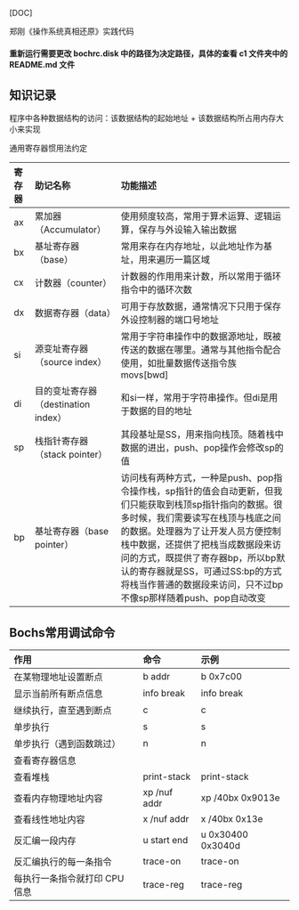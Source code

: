 [DOC]


郑刚《操作系统真相还原》实践代码
#### 重新运行需要更改 bochrc.disk 中的路径为决定路径，具体的查看 c1 文件夹中的 README.md 文件

## 知识记录
程序中各种数据结构的访问：该数据结构的起始地址 + 该数据结构所占用内存大小来实现

通用寄存器惯用法约定

| 寄存器 | 助记名称                       | 功能描述                                                                                                                                                                                              | 
|:----|:---------------------------|:--------------------------------------------------------------------------------------------------------------------------------------------------------------------------------------------------|
| ax  | 累加器（Accumulator）           | 使用频度较高，常用于算术运算、逻辑运算，保存与外设输入输出数据                                                                                                                                                                   |
| bx  | 基址寄存器（base）                | 常用来存在内存地址，以此地址作为基址，用来遍历一篇区域                                                                                                                                                                       |
| cx  | 计数器（counter）               | 计数器的作用用来计数，所以常用于循环指令中的循环次数                                                                                                                                                                        |
| dx  | 数据寄存器（data）                | 可用于存放数据，通常情况下只用于保存外设控制器的端口号地址                                                                                                                                                                     |
| si  | 源变址寄存器（source index）       | 常用于字符串操作中的数据源地址，既被传送的数据在哪里。通常与其他指令配合使用，如批量数据传送指令族 movs[bwd]                                                                                                                                       |
| di  | 目的变址寄存器（destination index） | 和si一样，常用于字符串操作。但di是用于数据的目的地址                                                                                                                                                                      |
| sp  | 栈指针寄存器（stack pointer）      | 其段基址是SS，用来指向栈顶。随着栈中数据的进出，push、pop操作会修改sp的值                                                                                                                                                        |
| bp  | 基址寄存器（base pointer）        | 访问栈有两种方式，一种是push、pop指令操作栈，sp指针的值会自动更新，但我们只能获取到栈顶sp指针指向的数据。很多时候，我们需要读写在栈顶与栈底之间的数据。处理器为了让开发人员方便控制栈中数据，还提供了把栈当成数据段来访问的方式，既提供了寄存器bp，所以bp默认的寄存器就是SS，可通过SS:bp的方式将栈当作普通的数据段来访问，只不过bp不像sp那样随着push、pop自动改变 |

## Bochs常用调试命令

| 作用                                       | 命令                             | 示例                |
|:-----------------------------------------|:-------------------------------|:------------------|
| 在某物理地址设置断点                               | 	b addr                        | 	b 0x7c00         |
| 显示当前所有断点信息 | 	info break                    | 	info break       |
| 继续执行，直至遇到断点| 	c                             | 	c                |
| 单步执行	| s	                             | s                 |
| 单步执行（遇到函数跳过）| 	n                             | 	n                |
| 查看寄存器信息	        |                                |                   |
| 查看堆栈| 	print-stack| 	print-stack      |
| 查看内存物理地址内容| 	xp /nuf addr| 	xp /40bx 0x9013e |
| 查看线性地址内容	| x /nuf addr| 	x /40bx 0x13e    |
| 反汇编一段内存| 	u start end	| u 0x30400 0x3040d |
| 反汇编执行的每一条指令	| trace-on	| trace-on          |
| 每执行一条指令就打印 CPU 信息| 	trace-reg| 	trace-reg        |


